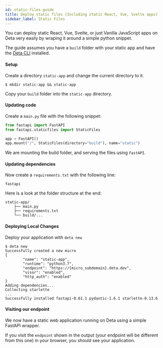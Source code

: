 ```yaml
---
id: static-files-guide
title: Deploy static files (Including static React, Vue, Svelte apps)
sidebar_label: Static Files
---
```


You can deploy static React, Vue, Svelte, or just Vanilla JavaScript apps on Deta very easily by wraping it around a simple python snippet.

The guide assumes you have a `build` folder with your static app and have the [Deta CLI](../cli/install.md) installed.

#### Setup

Create a directory `static-app` and change the current directory to it.
  ```shell
  $ mkdir static-app && static-app
  ```
Copy your `build` folder into the `static-app` directory.

#### Updating code
Create a `main.py` file with the following snippet:

  ```python
  from fastapi import FastAPI
  from fastapi.staticfiles import StaticFiles

  app = FastAPI()
  app.mount("/", StaticFiles(directory="build"), name="static")
  ```

We are mounting the build folder, and serving the files using `FastAPI`.

#### Updating dependencies
Now create a `requirements.txt` with the following line:
  ```
  fastapi 
  ``` 

Here is a look at the folder structure at the end:
  ```
  static-app/
      ├── main.py
      ├── requirements.txt 
      └── build/...
  ```

#### Deploying Local Changes
Deploy your application with `deta new`
  ```
  $ deta new
  Successfully created a new micro
  {
          "name": "static-app",
          "runtime": "python3.7",
          "endpoint": "https://{micro_subdomain}.deta.dev",
          "visor": "enabled",
          "http_auth": "enabled"
  }
  Adding dependencies...
  Collecting starlette
  ...
  Successfully installed fastapi-0.61.1 pydantic-1.6.1 starlette-0.13.6
  ```

#### Visiting our endpoint
We now have a static web application running on Deta using a simple FastAPI wrapper.

If you visit the `endpoint` shown in the output (your endpoint will be different from this one) in your browser, you should see your application. 
